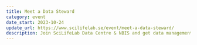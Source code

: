 ```yaml
---
title: Meet a Data Steward
category: event
date_start: 2023-10-24
update_url: https://www.scilifelab.se/event/meet-a-data-steward/
description: Join SciLifeLab Data Centre & NBIS and get data management support. Each event consists of a 15 minutes mini-lecture and a 45 minutes Q&A.
---
```

